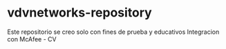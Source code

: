 # vdvnetworks-repository
Este repositorio se creo solo con fines de prueba y educativos
Integracion con McAfee - CV
